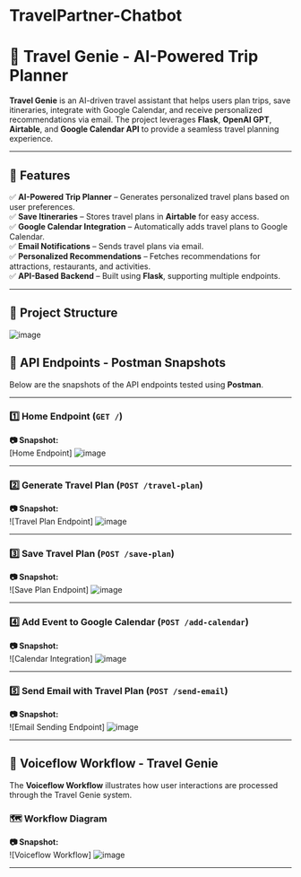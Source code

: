 # TravelPartner-Chatbot

# 🧳 Travel Genie - AI-Powered Trip Planner

**Travel Genie** is an AI-driven travel assistant that helps users plan trips, save itineraries, integrate with Google Calendar, and receive personalized recommendations via email. The project leverages **Flask**, **OpenAI GPT**, **Airtable**, and **Google Calendar API** to provide a seamless travel planning experience.

---

## 🚀 Features

✅ **AI-Powered Trip Planner** – Generates personalized travel plans based on user preferences.  
✅ **Save Itineraries** – Stores travel plans in **Airtable** for easy access.  
✅ **Google Calendar Integration** – Automatically adds travel plans to Google Calendar.  
✅ **Email Notifications** – Sends travel plans via email.  
✅ **Personalized Recommendations** – Fetches recommendations for attractions, restaurants, and activities.  
✅ **API-Based Backend** – Built using **Flask**, supporting multiple endpoints.  

---
## 📂 Project Structure

![image](https://github.com/user-attachments/assets/e0e8e6f6-e5ed-4e00-b673-d100eb124033)


## 📸 API Endpoints - Postman Snapshots

Below are the snapshots of the API endpoints tested using **Postman**.

---
### 1️⃣ Home Endpoint (`GET /`)
**📷 Snapshot:**  
[Home Endpoint] ![image](https://github.com/user-attachments/assets/cfd40c37-9c7c-4412-b165-30a797834f02)

---
### 2️⃣ Generate Travel Plan (`POST /travel-plan`)
**📷 Snapshot:**  
![Travel Plan Endpoint] ![image](https://github.com/user-attachments/assets/909680cc-e754-441c-b97e-f857597a04e6)

---
### 3️⃣ Save Travel Plan (`POST /save-plan`)
**📷 Snapshot:**  
![Save Plan Endpoint] ![image](https://github.com/user-attachments/assets/7ed16c5f-8db9-4b7d-80f2-05bc7d197f15)

---
### 4️⃣ Add Event to Google Calendar (`POST /add-calendar`)
**📷 Snapshot:**  
![Calendar Integration] ![image](https://github.com/user-attachments/assets/bc8657a4-f5e4-44a0-ae16-3fd14019b301)

---
### 5️⃣ Send Email with Travel Plan (`POST /send-email`)
**📷 Snapshot:**  
![Email Sending Endpoint] ![image](https://github.com/user-attachments/assets/5e2de36c-af3a-4d48-80f2-bfec92c4b90d)

---
## 🎤 Voiceflow Workflow - Travel Genie
The **Voiceflow Workflow** illustrates how user interactions are processed through the Travel Genie system.

### 🗺️ Workflow Diagram

**📷 Snapshot:**  
![Voiceflow Workflow] ![image](https://github.com/user-attachments/assets/b5ba4ad4-c363-4abc-b6ba-24ce1f5b3729)

---
